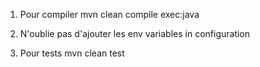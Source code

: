 1. Pour compiler
mvn clean compile exec:java

2. N'oublie pas d'ajouter les env variables in configuration

3. Pour tests
mvn clean test